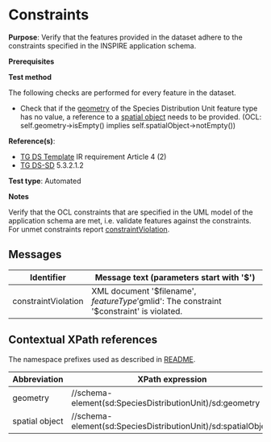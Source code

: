 # Constraints

**Purpose**: Verify that the features provided in the dataset adhere to the constraints specified in the INSPIRE application schema.

**Prerequisites**

**Test method**

The following checks are performed for every feature in the dataset.

* Check that if the [geometry](#geometry) of the Species Distribution Unit feature type has no value, a reference to a [spatial object](#spatial_object) needs to be provided. (OCL: self.geometry->isEmpty() implies self.spatialObject->notEmpty())


**Reference(s)**: 

* [TG DS Template](./README.md#ref_TG_DS_tmpl) IR requirement Article 4 (2)
* [TG DS-SD](./README.md#ref_TG_DS_SD) 5.3.2.1.2

**Test type**: Automated

**Notes** 

Verify that the OCL constraints that are specified in the UML model of the application schema are met, i.e. validate features against the constraints. For unmet constraints report [constraintViolation](#constraintViolation).

## Messages

Identifier  |  Message text (parameters start with '$')
---------------------------------------------------------- | -------------------------------------------------------------------------
constraintViolation <a name="constraintViolation"/>  |  XML document '$filename', $featureType '$gmlid': The constraint '$constraint' is violated.

## Contextual XPath references

The namespace prefixes used as described in [README](./README.md#namespaces).

Abbreviation                                               |  XPath expression                     |Multiplicity       |Voidable
---------------------------------------------------------- | ------------------------------------- | ------------------|----------
geometry <a name="geometry"></a> | //schema-element(sd:SpeciesDistributionUnit)/sd:geometry|0..1 |No
spatial object <a name="spatial_object"></a> | //schema-element(sd:SpeciesDistributionUnit)/sd:spatialObject|0..1 |Yes

